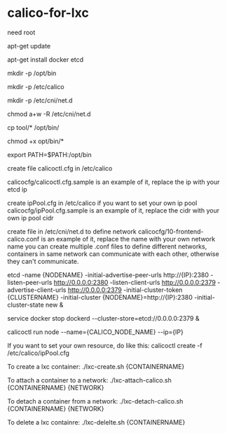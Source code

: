 # calico-for-lxc

need root 

apt-get update

apt-get install docker etcd

mkdir -p /opt/bin

mkdir -p /etc/calico

mkdir -p /etc/cni/net.d

chmod a+w -R /etc/cni/net.d

cp tool/* /opt/bin/

chmod +x opt/bin/* 

export PATH=$PATH:/opt/bin


create file calicoctl.cfg in /etc/calico 

calicocfg/calicoctl.cfg.sample is an example of it, replace the ip with your etcd ip

create ipPool.cfg in /etc/calico if you want to set your own ip pool
calicocfg/ipPool.cfg.sample is an example of it, replace the cidr with your own ip pool cidr

create file in /etc/cni/net.d to define network
calicocfg/10-frontend-calico.conf is an example of it, replace the name with your own network name
you can create multiple .conf files to define different networks, containers in same network can communicate with each other, otherwise they can't communicate.

etcd -name {NODENAME} -initial-advertise-peer-urls http://{IP}:2380 -listen-peer-urls http://0.0.0.0:2380 -listen-client-urls http://0.0.0.0:2379 -advertise-client-urls http://0.0.0.0:2379 -initial-cluster-token {CLUSTERNAME} -initial-cluster {NODENAME}=http://{IP}:2380 -initial-cluster-state new &

service docker stop
dockerd --cluster-store=etcd://0.0.0.0:2379 &

calicoctl run node --name={CALICO_NODE_NAME} --ip={IP}

If you want to set your own resource, do like this:
calicoctl create -f /etc/calico/ipPool.cfg 

To create a lxc container:
./lxc-create.sh {CONTAINERNAME}

To attach a container to a network:
./lxc-attach-calico.sh {CONTAINERNAME} {NETWORK}

To detach a container from a network:
./lxc-detach-calico.sh {CONTAINERNAME} {NETWORK}

To delete a lxc containre:
./lxc-delelte.sh {CONTAINERNAME}
